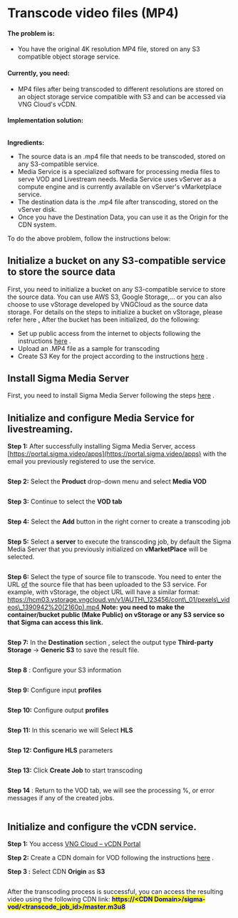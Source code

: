 # Transcode video files (MP4)

#### **The problem is:**

* You have the original 4K resolution MP4 file, stored on any S3 compatible object storage service.

#### **Currently, you need:**

* MP4 files after being transcoded to different resolutions are stored on an object storage service compatible with S3 and can be accessed via VNG Cloud's vCDN.

#### **Implementation solution:**

<figure><img src="../../../../.gitbook/assets/image (38).png" alt=""><figcaption></figcaption></figure>

**Ingredients:**

* The source data is an .mp4 file that needs to be transcoded, stored on any S3-compatible service.
* Media Service is a specialized software for processing media files to serve VOD and Livestream needs. Media Service uses vServer as a compute engine and is currently available on vServer's vMarketplace service.
* The destination data is the .mp4 file after transcoding, stored on the vServer disk.
* Once you have the Destination Data, you can use it as the Origin for the CDN system.

To do the above problem, follow the instructions below:

## Initialize a bucket on any S3-compatible service to store the source data <a href="#khoi-tao-bucket-tren-bat-ky-dich-vu-s3-compatible-de-lam-noi-luu-tru-du-lieu-nguon" id="khoi-tao-bucket-tren-bat-ky-dich-vu-s3-compatible-de-lam-noi-luu-tru-du-lieu-nguon"></a>

First, you need to initialize a bucket on any S3-compatible service to store the source data. You can use AWS S3, Google Storage,... or you can also choose to use vStorage developed by VNGCloud as the source data storage. For details on the steps to initialize a bucket on vStorage, please refer here [.](https://docs-vngcloud-vn.translate.goog/vng-cloud-document/vn/vstorage/object-storage/vstorage-hcm03/cac-tinh-nang-cua-vstorage/lam-viec-voi-container/khoi-tao-container) After the bucket has been initialized, do the following:

* Set up public access from the internet to objects following the instructions [here](https://docs-vngcloud-vn.translate.goog/vng-cloud-document/vn/vstorage/object-storage/vstorage-hcm03/cac-tinh-nang-cua-vstorage/lam-viec-voi-container/chuyen-che-do-cong-khai-container) .
* Upload an .MP4 file as a sample for transcoding
* Create S3 Key for the project according to the instructions [here](https://docs-vngcloud-vn.translate.goog/vng-cloud-document/vn/vstorage/object-storage/vstorage-hcm03/quan-ly-truy-cap/quan-ly-tai-khoan-truy-cap-vstorage/tai-khoan-service-account/khoi-tao-vstorage-credentials/khoi-tao-s3-key) .

## Install Sigma Media Server <a href="#cai-dat-sigma-media-server" id="cai-dat-sigma-media-server"></a>

First, you need to install Sigma Media Server following the steps [here](https://docs-vngcloud-vn.translate.goog/vng-cloud-document/vn/vcdn/loai-hinh-dich-vu/transcoding/cai-dat-sigma-media-server) .

## Initialize and configure Media Service for livestreaming. <a href="#khoi-tao-va-cau-hinh-dich-vu-media-service-de-livestream" id="khoi-tao-va-cau-hinh-dich-vu-media-service-de-livestream"></a>

**Step 1:** After successfully installing Sigma Media Server, access [https://portal.sigma.video/apps](https://portal.sigma.video/apps) with the email you previously registered to use the service.

<figure><img src="../../../../.gitbook/assets/image (39).png" alt=""><figcaption></figcaption></figure>

**Step 2:** Select the **Product** drop-down menu and select **Media VOD**

<figure><img src="../../../../.gitbook/assets/image (40).png" alt=""><figcaption></figcaption></figure>

**Step 3:** Continue to select the **VOD tab**

<figure><img src="../../../../.gitbook/assets/image (41).png" alt=""><figcaption></figcaption></figure>

**Step 4:** Select the **Add** button in the right corner to create a transcoding job

<figure><img src="../../../../.gitbook/assets/image (42).png" alt=""><figcaption></figcaption></figure>

**Step 5:** Select a **server** to execute the transcoding job, by default the Sigma Media Server that you previously initialized on **vMarketPlace** will be selected.

<figure><img src="../../../../.gitbook/assets/image (43).png" alt=""><figcaption></figcaption></figure>

**Step 6:** Select the type of source file to transcode. You need to enter the URL [of](https://han01.vstorage.vngcloud.vn/v1/AUTH\_210ff69ad18d4bfa9920b165ef8ddef4/con\_01/big\_buck\_bunny\_720p\_30mb.mp4) the source file that has been uploaded to the S3 service. For example, with vStorage, the object URL will have a similar format: [https://hcm03.vstorage.vngcloud.vn/v1/AUTH\_123456/cont\_01/pexels\_videos\_1390942%20(2160p).mp4 ](https://hcm03.vstorage.vngcloud.vn/v1/AUTH\_bcd882dd104f40cb8e20f1cd6bb0b4c6/cont\_01/pexels\_videos\_1390942%20\(2160p\).mp4)**Note: you need to make the container/bucket public (Make Public) on vStorage or any S3 service so that Sigma can access this link.**

<figure><img src="../../../../.gitbook/assets/image (44).png" alt=""><figcaption></figcaption></figure>

**Step 7:** In the **Destination** section , select the output type **Third-party Storage** -> **Generic S3** to save the result file.

<figure><img src="../../../../.gitbook/assets/image (45).png" alt=""><figcaption></figcaption></figure>

**Step 8** : Configure your S3 information

<figure><img src="../../../../.gitbook/assets/image (46).png" alt=""><figcaption></figcaption></figure>

**Step 9:** Configure input **profiles**

<figure><img src="../../../../.gitbook/assets/image (47).png" alt=""><figcaption></figcaption></figure>

**Step 10:** Configure output **profiles**

<figure><img src="../../../../.gitbook/assets/image (48).png" alt=""><figcaption></figcaption></figure>

**Step 11:** In this scenario we will Select **HLS**

<figure><img src="../../../../.gitbook/assets/image (49).png" alt=""><figcaption></figcaption></figure>

**Step 12: Configure HLS** parameters

<figure><img src="../../../../.gitbook/assets/image (51).png" alt=""><figcaption></figcaption></figure>

**Step 13:** Click **Create Job** to start transcoding

<figure><img src="../../../../.gitbook/assets/image (50).png" alt=""><figcaption></figcaption></figure>

**Step 14** : Return to the VOD tab, we will see the processing %, or error messages if any of the created jobs.

<figure><img src="../../../../.gitbook/assets/image (52).png" alt=""><figcaption></figcaption></figure>

## Initialize and configure the vCDN service. <a href="#khoi-tao-va-cau-hinh-dich-vu-vcdn" id="khoi-tao-va-cau-hinh-dich-vu-vcdn"></a>

**Step 1:** You access [VNG Cloud – ](https://vcdn.vngcloud.vn/)[vCDN ](https://vcdn.vngcloud.vn/)[Portal](https://vcdn.vngcloud.vn/)

**Step 2:** Create a CDN domain for VOD following the instructions [here](https://docs-vngcloud-vn.translate.goog/vng-cloud-document/vn/vcdn/loai-hinh-dich-vu/video-on-demand-streaming) .

**Step 3 :** Select CDN **Origin** as **S3**

<figure><img src="../../../../.gitbook/assets/image (53).png" alt=""><figcaption></figcaption></figure>

After the transcoding process is successful, you can access the resulting video using the following CDN link: <mark style="color:blue;">**https://\<CDN Domain>/sigma-vod/\<transcode\_job\_id>/master.m3u8**</mark>
